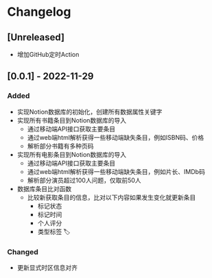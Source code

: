 # Changelog

## [Unreleased]

- 增加GitHub定时Action

## [0.0.1] - 2022-11-29

### Added

- 实现Notion数据库的初始化，创建所有数据属性关键字
- 实现所有书籍条目到Notion数据库的导入
    - 通过移动端API接口获取主要条目
    - 通过web端html解析获得一些移动端缺失条目，例如ISBN码、价格
    - 解析部分书籍有多种页码
- 实现所有电影条目到Notion数据库的导入
    - 通过移动端API接口获取主要条目
    - 通过web端html解析获得一些移动端缺失条目，例如片长、IMDb码
    - 解析部分演员超过100人问题，仅取前50人
- 数据库条目比对函数
    - 比较新获取条目的信息，比对以下内容如果发生变化就更新条目
        - 标记状态
        - 标记时间
        - 个人评分
        - 类型标签 🏷️

### Changed

- 更新显式时区信息对齐
